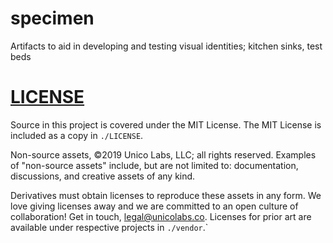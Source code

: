 # specimen
Artifacts to aid in developing and testing visual identities; kitchen sinks, test beds

# [LICENSE](./LICENSE)
Source in this project is covered under the MIT License. The MIT License is included as a copy in `./LICENSE`. 

Non-source assets, ©2019 Unico Labs, LLC; all rights reserved. Examples of "non-source assets" include, but are not limited to: documentation, discussions, and creative assets of any kind. 

Derivatives must obtain licenses to reproduce these assets in any form. We love giving licenses away and we are committed to an open culture of collaboration! Get in touch, legal@unicolabs.co. Licenses for prior art are available under respective projects in `./vendor`.`
